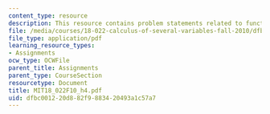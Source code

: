 ```yaml
---
content_type: resource
description: This resource contains problem statements related to functions.
file: /media/courses/18-022-calculus-of-several-variables-fall-2010/dfbc001220d882f9883420493a1c57a7_MIT18_022F10_h4.pdf
file_type: application/pdf
learning_resource_types:
- Assignments
ocw_type: OCWFile
parent_title: Assignments
parent_type: CourseSection
resourcetype: Document
title: MIT18_022F10_h4.pdf
uid: dfbc0012-20d8-82f9-8834-20493a1c57a7
---
```

